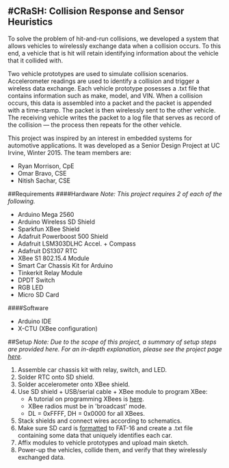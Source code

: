 #CRaSH: Collision Response and Sensor Heuristics
---
To solve the problem of hit-and-run collisions, we developed a system that allows vehicles to wirelessly exchange data when a collision occurs. To this end, a vehicle that is hit will retain identifying information about the vehicle that it collided with.

Two vehicle prototypes are used to simulate collision scenarios. Accelerometer readings are used to identify a collision and trigger a wireless data exchange. Each vehicle prototype posesses a .txt file that contains information such as make, model, and VIN. When a collision occurs, this data is assembled into a packet and the packet is appended with a time-stamp. The packet is then wirelessly sent to the other vehicle. The receiving vehicle writes the packet to a log file that serves as record of the collision — the process then repeats for the other vehicle.

This project was inspired by an interest in embedded systems for automotive applications. It was developed as a Senior Design Project at UC Irvine, Winter 2015. The team members are:

* Ryan Morrison, CpE
* Omar Bravo, CSE
* Nitish Sachar, CSE

 

##Requirements
####Hardware
*Note: This project requires 2 of each of the following.*

* Arduino Mega 2560
* Arduino Wireless SD Shield
* Sparkfun XBee Shield
* Adafruit Powerboost 500 Shield
* Adafruit LSM303DLHC Accel. + Compass
* Adafruit DS1307 RTC
* XBee S1 802.15.4 Module
* Smart Car Chassis Kit for Arduino
* Tinkerkit Relay Module
* DPDT Switch
* RGB LED
* Micro SD Card

####Software
* Arduino IDE
* X-CTU (XBee configuration)

##Setup
*Note: Due to the scope of this project, a summary of setup steps are provided here. For an in-depth explanation, please see the project page [here](http://www.ryanmorrisonportfolio.com).*

1. Assemble car chassis kit with relay, switch, and LED.
2. Solder RTC onto SD shield.
3. Solder accelerometer onto XBee shield.
4. Use SD shield + USB/serial cable + XBee module to program XBee:
	* A tutorial on programming XBees is [here](https://learn.sparkfun.com/tutorials/exploring-xbees-and-xctu).
	* XBee radios must be in 'broadcast' mode.
	* DL = 0xFFFF, DH = 0x0000 for all XBees.
5. Stack shields and connect wires according to schematics.
6. Make sure SD card is [formatted](http://arduino.cc/en/Reference/SDCardNotes) to FAT-16 and create a .txt file containing some data that uniquely identifies each car.
6. Affix modules to vehicle prototypes and upload main sketch.
7. Power-up the vehicles, collide them, and verify that they wirelessly exchanged data. 
